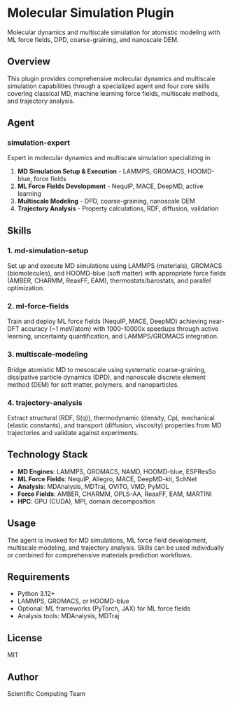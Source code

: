 # Molecular Simulation Plugin

Molecular dynamics and multiscale simulation for atomistic modeling with ML force fields, DPD, coarse-graining, and nanoscale DEM.

## Overview

This plugin provides comprehensive molecular dynamics and multiscale simulation capabilities through a specialized agent and four core skills covering classical MD, machine learning force fields, multiscale methods, and trajectory analysis.

## Agent

### simulation-expert

Expert in molecular dynamics and multiscale simulation specializing in:

1. **MD Simulation Setup & Execution** - LAMMPS, GROMACS, HOOMD-blue, force fields
2. **ML Force Fields Development** - NequIP, MACE, DeepMD, active learning
3. **Multiscale Modeling** - DPD, coarse-graining, nanoscale DEM
4. **Trajectory Analysis** - Property calculations, RDF, diffusion, validation

## Skills

### 1. md-simulation-setup
Set up and execute MD simulations using LAMMPS (materials), GROMACS (biomolecules), and HOOMD-blue (soft matter) with appropriate force fields (AMBER, CHARMM, ReaxFF, EAM), thermostats/barostats, and parallel optimization.

### 2. ml-force-fields
Train and deploy ML force fields (NequIP, MACE, DeepMD) achieving near-DFT accuracy (~1 meV/atom) with 1000-10000x speedups through active learning, uncertainty quantification, and LAMMPS/GROMACS integration.

### 3. multiscale-modeling
Bridge atomistic MD to mesoscale using systematic coarse-graining, dissipative particle dynamics (DPD), and nanoscale discrete element method (DEM) for soft matter, polymers, and nanoparticles.

### 4. trajectory-analysis
Extract structural (RDF, S(q)), thermodynamic (density, Cp), mechanical (elastic constants), and transport (diffusion, viscosity) properties from MD trajectories and validate against experiments.

## Technology Stack

- **MD Engines**: LAMMPS, GROMACS, NAMD, HOOMD-blue, ESPResSo
- **ML Force Fields**: NequIP, Allegro, MACE, DeepMD-kit, SchNet
- **Analysis**: MDAnalysis, MDTraj, OVITO, VMD, PyMOL
- **Force Fields**: AMBER, CHARMM, OPLS-AA, ReaxFF, EAM, MARTINI
- **HPC**: GPU (CUDA), MPI, domain decomposition

## Usage

The agent is invoked for MD simulations, ML force field development, multiscale modeling, and trajectory analysis. Skills can be used individually or combined for comprehensive materials prediction workflows.

## Requirements

- Python 3.12+
- LAMMPS, GROMACS, or HOOMD-blue
- Optional: ML frameworks (PyTorch, JAX) for ML force fields
- Analysis tools: MDAnalysis, MDTraj

## License

MIT

## Author

Scientific Computing Team
